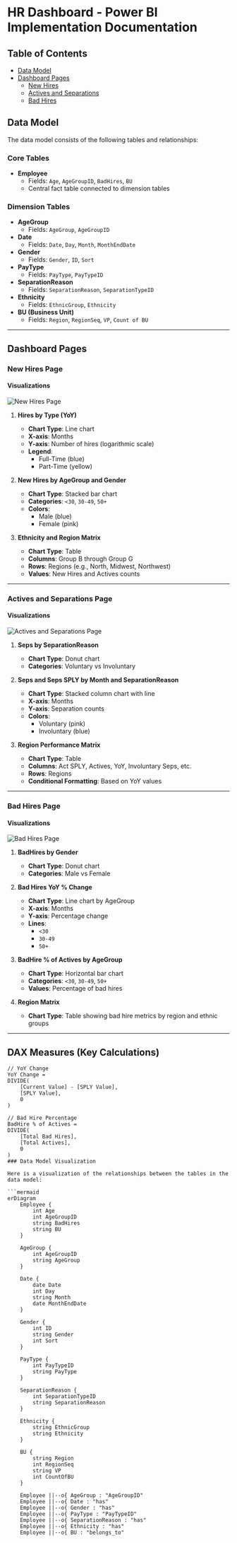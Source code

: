 # HR Dashboard - Power BI Implementation Documentation

## Table of Contents
- [Data Model](#data-model)
- [Dashboard Pages](#dashboard-pages)
  - [New Hires](#new-hires)
  - [Actives and Separations](#actives-and-separations)
  - [Bad Hires](#bad-hires)

## Data Model

The data model consists of the following tables and relationships:

### Core Tables
- **Employee**
  - Fields: `Age`, `AgeGroupID`, `BadHires`, `BU`
  - Central fact table connected to dimension tables

### Dimension Tables
- **AgeGroup**
  - Fields: `AgeGroup`, `AgeGroupID`
- **Date**
  - Fields: `Date`, `Day`, `Month`, `MonthEndDate`
- **Gender**
  - Fields: `Gender`, `ID`, `Sort`
- **PayType**
  - Fields: `PayType`, `PayTypeID`
- **SeparationReason**
  - Fields: `SeparationReason`, `SeparationTypeID`
- **Ethnicity**
  - Fields: `EthnicGroup`, `Ethnicity`
- **BU (Business Unit)**
  - Fields: `Region`, `RegionSeq`, `VP`, `Count of BU`

---

## Dashboard Pages

### New Hires Page

#### Visualizations
![New Hires Page](https://github.com/itsShrizon/HR-Dashboard-Power-BI/blob/main/HR%20Dashboard%20Page%201.jpg)

1. **Hires by Type (YoY)**
   - **Chart Type**: Line chart
   - **X-axis**: Months
   - **Y-axis**: Number of hires (logarithmic scale)
   - **Legend**: 
     - Full-Time (blue)
     - Part-Time (yellow)

2. **New Hires by AgeGroup and Gender**
   - **Chart Type**: Stacked bar chart
   - **Categories**: `<30`, `30-49`, `50+`
   - **Colors**: 
     - Male (blue)
     - Female (pink)

3. **Ethnicity and Region Matrix**
   - **Chart Type**: Table
   - **Columns**: Group B through Group G
   - **Rows**: Regions (e.g., North, Midwest, Northwest)
   - **Values**: New Hires and Actives counts

---

### Actives and Separations Page

#### Visualizations
![Actives and Separations Page](https://github.com/itsShrizon/HR-Dashboard-Power-BI/blob/main/HR%20Dashboard%20Page%202.jpg)

1. **Seps by SeparationReason**
   - **Chart Type**: Donut chart
   - **Categories**: Voluntary vs Involuntary

2. **Seps and Seps SPLY by Month and SeparationReason**
   - **Chart Type**: Stacked column chart with line
   - **X-axis**: Months
   - **Y-axis**: Separation counts
   - **Colors**: 
     - Voluntary (pink)
     - Involuntary (blue)

3. **Region Performance Matrix**
   - **Chart Type**: Table
   - **Columns**: Act SPLY, Actives, YoY, Involuntary Seps, etc.
   - **Rows**: Regions
   - **Conditional Formatting**: Based on YoY values

---

### Bad Hires Page

#### Visualizations
![Bad Hires Page](https://github.com/itsShrizon/HR-Dashboard-Power-BI/blob/main/HR%20Dashboard%20Page%202.jpg)

1. **BadHires by Gender**
   - **Chart Type**: Donut chart
   - **Categories**: Male vs Female

2. **Bad Hires YoY % Change**
   - **Chart Type**: Line chart by AgeGroup
   - **X-axis**: Months
   - **Y-axis**: Percentage change
   - **Lines**: 
     - `<30`
     - `30-49`
     - `50+`

3. **BadHire % of Actives by AgeGroup**
   - **Chart Type**: Horizontal bar chart
   - **Categories**: `<30`, `30-49`, `50+`
   - **Values**: Percentage of bad hires

4. **Region Matrix**
   - **Chart Type**: Table showing bad hire metrics by region and ethnic groups

---

## DAX Measures (Key Calculations)

```dax
// YoY Change
YoY Change = 
DIVIDE(
    [Current Value] - [SPLY Value],
    [SPLY Value],
    0
)

// Bad Hire Percentage
BadHire % of Actives = 
DIVIDE(
    [Total Bad Hires],
    [Total Actives],
    0
)
### Data Model Visualization

Here is a visualization of the relationships between the tables in the data model:

```mermaid
erDiagram
    Employee {
        int Age
        int AgeGroupID
        string BadHires
        string BU
    }
    
    AgeGroup {
        int AgeGroupID
        string AgeGroup
    }
    
    Date {
        date Date
        int Day
        string Month
        date MonthEndDate
    }
    
    Gender {
        int ID
        string Gender
        int Sort
    }
    
    PayType {
        int PayTypeID
        string PayType
    }
    
    SeparationReason {
        int SeparationTypeID
        string SeparationReason
    }
    
    Ethnicity {
        string EthnicGroup
        string Ethnicity
    }
    
    BU {
        string Region
        int RegionSeq
        string VP
        int CountOfBU
    }

    Employee ||--o{ AgeGroup : "AgeGroupID"
    Employee ||--o{ Date : "has"
    Employee ||--o{ Gender : "has"
    Employee ||--o{ PayType : "PayTypeID"
    Employee ||--o{ SeparationReason : "has"
    Employee ||--o{ Ethnicity : "has"
    Employee ||--o{ BU : "belongs_to"
